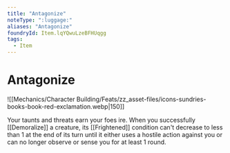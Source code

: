 ```yaml
---
title: "Antagonize"
noteType: ":luggage:"
aliases: "Antagonize"
foundryId: Item.lqYQwuLzeBFHUqgg
tags:
  - Item
---
```


# Antagonize
![[Mechanics/Character Building/Feats/zz_asset-files/icons-sundries-books-book-red-exclamation.webp|150]]

Your taunts and threats earn your foes ire. When you successfully [[Demoralize]] a creature, its [[Frightened]] condition can't decrease to less than 1 at the end of its turn until it either uses a hostile action against you or can no longer observe or sense you for at least 1 round.
